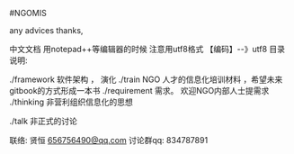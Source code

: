 #NGOMIS 

any advices
thanks, 


中文文档 用notepad++等编辑器的时候 注意用utf8格式
【编码】--》utf8
目录  说明:

./framework   软件架构 ， 演化
./train       NGO 人才的信息化培训材料 ，希望未来gitbook的方式形成一本书
./requirement 需求。 欢迎NGO内部人士提需求
./thinking    非营利组织信息化的思想

./talk        非正式的讨论




联络: 
贤恒
656756490@qq.com
讨论群qq:
834787891